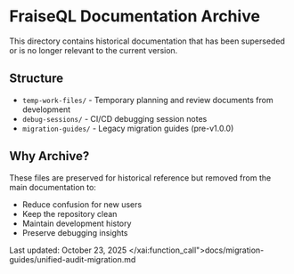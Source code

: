 # FraiseQL Documentation Archive

This directory contains historical documentation that has been superseded or is no longer relevant to the current version.

## Structure

- `temp-work-files/` - Temporary planning and review documents from development
- `debug-sessions/` - CI/CD debugging session notes
- `migration-guides/` - Legacy migration guides (pre-v1.0.0)

## Why Archive?

These files are preserved for historical reference but removed from the main documentation to:
- Reduce confusion for new users
- Keep the repository clean
- Maintain development history
- Preserve debugging insights

Last updated: October 23, 2025</content>
</xai:function_call">docs/migration-guides/unified-audit-migration.md
